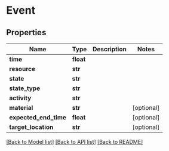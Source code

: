 # Event

## Properties
Name | Type | Description | Notes
------------ | ------------- | ------------- | -------------
**time** | **float** |  | 
**resource** | **str** |  | 
**state** | **str** |  | 
**state_type** | **str** |  | 
**activity** | **str** |  | 
**material** | **str** |  | [optional] 
**expected_end_time** | **float** |  | [optional] 
**target_location** | **str** |  | [optional] 

[[Back to Model list]](../README.md#documentation-for-models) [[Back to API list]](../README.md#documentation-for-api-endpoints) [[Back to README]](../README.md)

